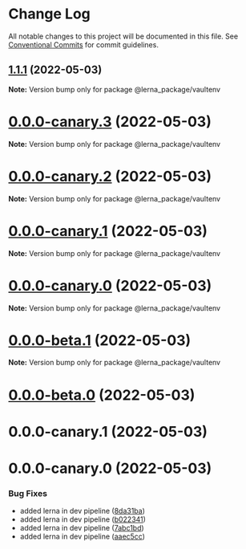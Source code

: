 # Change Log

All notable changes to this project will be documented in this file.
See [Conventional Commits](https://conventionalcommits.org) for commit guidelines.

## [1.1.1](https://github.com/prashant9428/LENRA_PACKAGE/compare/@lerna_package/vaultenv@0.0.0-canary.3...@lerna_package/vaultenv@1.1.1) (2022-05-03)

**Note:** Version bump only for package @lerna_package/vaultenv





# [0.0.0-canary.3](https://github.com/prashant9428/LENRA_PACKAGE/compare/@lerna_package/vaultenv@0.0.0-canary.2...@lerna_package/vaultenv@0.0.0-canary.3) (2022-05-03)

**Note:** Version bump only for package @lerna_package/vaultenv





# [0.0.0-canary.2](https://github.com/prashant9428/LENRA_PACKAGE/compare/@lerna_package/vaultenv@0.0.0-canary.1...@lerna_package/vaultenv@0.0.0-canary.2) (2022-05-03)

**Note:** Version bump only for package @lerna_package/vaultenv





# [0.0.0-canary.1](https://github.com/prashant9428/LENRA_PACKAGE/compare/@lerna_package/vaultenv@0.0.0-canary.0...@lerna_package/vaultenv@0.0.0-canary.1) (2022-05-03)

**Note:** Version bump only for package @lerna_package/vaultenv





# [0.0.0-canary.0](https://github.com/prashant9428/LENRA_PACKAGE/compare/@lerna_package/vaultenv@0.0.0-beta.1...@lerna_package/vaultenv@0.0.0-canary.0) (2022-05-03)

**Note:** Version bump only for package @lerna_package/vaultenv





# [0.0.0-beta.1](https://github.com/prashant9428/LENRA_PACKAGE/compare/@lerna_package/vaultenv@0.0.0-beta.0...@lerna_package/vaultenv@0.0.0-beta.1) (2022-05-03)

**Note:** Version bump only for package @lerna_package/vaultenv





# [0.0.0-beta.0](https://github.com/prashant9428/LENRA_PACKAGE/compare/@lerna_package/vaultenv@0.1.15-canary.95...@lerna_package/vaultenv@0.0.0-beta.0) (2022-05-03)



# 0.0.0-canary.1 (2022-05-03)



# 0.0.0-canary.0 (2022-05-03)


### Bug Fixes

* added lerna in dev pipeline ([8da31ba](https://github.com/prashant9428/LENRA_PACKAGE/commit/8da31bad6542d4b3335d2895ab04798a141884ce))
* added lerna in dev pipeline ([b022341](https://github.com/prashant9428/LENRA_PACKAGE/commit/b022341f3b98838b1de9dba53a587ef5d1e62cfa))
* added lerna in dev pipeline ([7abc1bd](https://github.com/prashant9428/LENRA_PACKAGE/commit/7abc1bd4e5fe73309010e3b06c01c6957f1e2415))
* added lerna in dev pipeline ([aaec5cc](https://github.com/prashant9428/LENRA_PACKAGE/commit/aaec5cc39c8727dec4d418f1d996fa3cc72cbc30))
